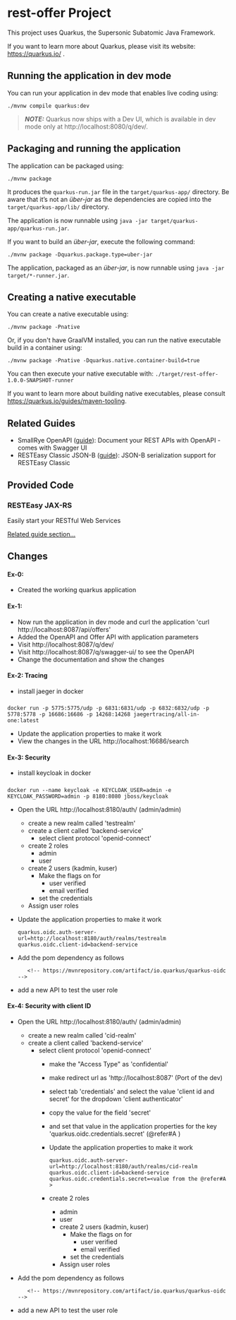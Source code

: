 # rest-offer Project

This project uses Quarkus, the Supersonic Subatomic Java Framework.

If you want to learn more about Quarkus, please visit its website: https://quarkus.io/ .

## Running the application in dev mode

You can run your application in dev mode that enables live coding using:
```shell script
./mvnw compile quarkus:dev
```

> **_NOTE:_**  Quarkus now ships with a Dev UI, which is available in dev mode only at http://localhost:8080/q/dev/.

## Packaging and running the application

The application can be packaged using:
```shell script
./mvnw package
```
It produces the `quarkus-run.jar` file in the `target/quarkus-app/` directory.
Be aware that it’s not an _über-jar_ as the dependencies are copied into the `target/quarkus-app/lib/` directory.

The application is now runnable using `java -jar target/quarkus-app/quarkus-run.jar`.

If you want to build an _über-jar_, execute the following command:
```shell script
./mvnw package -Dquarkus.package.type=uber-jar
```

The application, packaged as an _über-jar_, is now runnable using `java -jar target/*-runner.jar`.

## Creating a native executable

You can create a native executable using: 
```shell script
./mvnw package -Pnative
```

Or, if you don't have GraalVM installed, you can run the native executable build in a container using: 
```shell script
./mvnw package -Pnative -Dquarkus.native.container-build=true
```

You can then execute your native executable with: `./target/rest-offer-1.0.0-SNAPSHOT-runner`

If you want to learn more about building native executables, please consult https://quarkus.io/guides/maven-tooling.

## Related Guides

- SmallRye OpenAPI ([guide](https://quarkus.io/guides/openapi-swaggerui)): Document your REST APIs with OpenAPI - comes with Swagger UI
- RESTEasy Classic JSON-B ([guide](https://quarkus.io/guides/rest-json)): JSON-B serialization support for RESTEasy Classic

## Provided Code

### RESTEasy JAX-RS

Easily start your RESTful Web Services

[Related guide section...](https://quarkus.io/guides/getting-started#the-jax-rs-resources)


## Changes

#### Ex-0: 
- Created the working quarkus application
#### Ex-1: 
- Now run the application in dev mode and curl the application 'curl http://localhost:8087/api/offers'
- Added the OpenAPI and Offer API with application parameters
- Visit http://localhost:8087/q/dev/
- Visit http://localhost:8087/q/swagger-ui/ to see the OpenAPI
- Change the documentation and show the changes
#### Ex-2: Tracing
- install jaeger in docker
#####
`docker run -p 5775:5775/udp -p 6831:6831/udp -p 6832:6832/udp -p 5778:5778 -p 16686:16686 -p 14268:14268
jaegertracing/all-in-one:latest`
- Update the application properties to make it work
- View the changes in the URL http://localhost:16686/search 

#### Ex-3: Security
- install keycloak in docker
#####
`docker run --name keycloak -e KEYCLOAK_USER=admin -e KEYCLOAK_PASSWORD=admin -p 8180:8080 jboss/keycloak`

- Open the URL http://localhost:8180/auth/ (admin/admin)
  - create a new realm called 'testrealm'
  - create a client called 'backend-service'
    - select client protocol 'openid-connect'
  - create 2 roles
    - admin
    - user
  - create 2 users (kadmin, kuser)
    - Make the flags on for 
      - user verified
      - email verified
    - set the credentials
  - Assign user roles

- Update the application properties to make it work
   ```
  quarkus.oidc.auth-server-url=http://localhost:8180/auth/realms/testrealm
  quarkus.oidc.client-id=backend-service
  ```

- Add the pom dependency as follows
  ``` 
     <!-- https://mvnrepository.com/artifact/io.quarkus/quarkus-oidc -->
  ```
- add a new API to test the user role

#### Ex-4: Security with client ID


- Open the URL http://localhost:8180/auth/ (admin/admin)
  - create a new realm called 'cid-realm'
  - create a client called 'backend-service'
    - select client protocol 'openid-connect'
      - make the "Access Type" as 'confidential'
      - make redirect url as 'http://localhost:8087' (Port of the dev)
      - select tab 'credentials' and select the value 'client id and secret' for the dropdown 'client authenticator'  
      - copy the value for the field 'secret'

      - and set that value in the application properties for the key 'quarkus.oidc.credentials.secret' (@refer#A )

      - Update the application properties to make it work
         ```
        quarkus.oidc.auth-server-url=http://localhost:8180/auth/realms/cid-realm
        quarkus.oidc.client-id=backend-service
        quarkus.oidc.credentials.secret=<value from the @refer#A >
        ```   

      - create 2 roles
        - admin
        - user
        - create 2 users (kadmin, kuser)
          - Make the flags on for
            - user verified
            - email verified
          - set the credentials
        - Assign user roles


- Add the pom dependency as follows
  ``` 
     <!-- https://mvnrepository.com/artifact/io.quarkus/quarkus-oidc -->
  ```
- add a new API to test the user role
